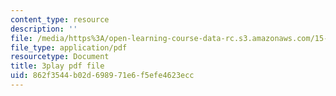 ```yaml
---
content_type: resource
description: ''
file: /media/https%3A/open-learning-course-data-rc.s3.amazonaws.com/15-s08-fintech-shaping-the-financial-world-spring-2020/862f3544b02d698971e6f5efe4623ecc_90JWoR9MfYU.pdf
file_type: application/pdf
resourcetype: Document
title: 3play pdf file
uid: 862f3544-b02d-6989-71e6-f5efe4623ecc
---
```

